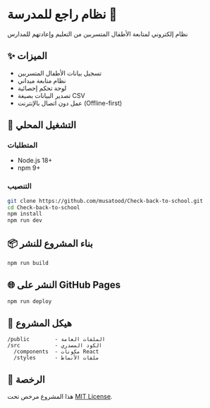# نظام راجع للمدرسة 🏫

نظام إلكتروني لمتابعة الأطفال المتسربين من التعليم وإعادتهم للمدارس

## ✨ الميزات
- تسجيل بيانات الأطفال المتسربين
- نظام متابعة ميداني
- لوحة تحكم إحصائية
- تصدير البيانات بصيغة CSV
- عمل دون اتصال بالإنترنت (Offline-first)

## 🚀 التشغيل المحلي

### المتطلبات
- Node.js 18+
- npm 9+

### التنصيب
```bash
git clone https://github.com/musatood/Check-back-to-school.git
cd Check-back-to-school
npm install
npm run dev
```

## 📦 بناء المشروع للنشر
```bash
npm run build
```

## 🌐 النشر على GitHub Pages
```bash
npm run deploy
```

## 📂 هيكل المشروع
```
/public        - الملفات العامة
/src           - الكود المصدري
  /components  - مكونات React
  /styles      - ملفات الأنماط
```

## 📜 الرخصة
هذا المشروع مرخص تحت [MIT License](LICENSE).